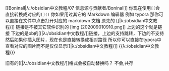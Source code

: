[[Boninall|λ:/obsidian中文教程/07 信息源与贡献者/Boninall]]
你现在使用`[[`会直接转换成对应的`[]()`
你如果用过其它的 Markdown 编辑器
例如 typora
那你可以直接在文件中点击打开对应的 markdown 文档
原先的 [[|λ:/obsidian中文教程/]] 链接是不被其它软件识别的
[img [202009010910.png]]
上边的这个就是[]()链接
下边的是ob的[[|λ:/obsidian中文教程/]]链接，上边的支持跳转，下边的不支持
然后如果你插入图片，现在也是直接转换成相对路径
所以你可以直接在typora中查看对应的图片而不是仅仅显示[[|λ:/obsidian中文教程/]]
{{λ:/obsidian中文教程/}}

旧有的[[|λ:/obsidian中文教程/]]格式会被自动替换吗？
不会,共存